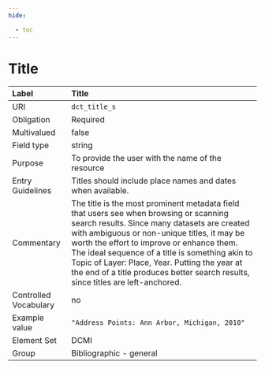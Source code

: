 ```yaml
---
hide:

  - toc
---
```


# Title

| Label                 | Title                   |
|:----------------------|:------------------------|
| URI                   | `dct_title_s`           |
| Obligation            | Required                |
| Multivalued           | false                   |
| Field type            | string                  |
| Purpose               | To provide the user with the name of the resource |
| Entry Guidelines      | Titles should include place names and dates when available. |
| Commentary            | The title is the most prominent metadata field that users see when browsing or scanning search results. Since many datasets are created with ambiguous or non-unique titles, it may be worth the effort to improve or enhance them. The ideal sequence of a title is something akin to Topic of Layer: Place, Year. Putting the year at the end of a title produces better search results, since titles are left-anchored. |
| Controlled Vocabulary | no                      |
| Example value         | `"Address Points: Ann Arbor, Michigan, 2010"` |
| Element Set           | DCMI                    |
| Group                 | Bibliographic - general |
